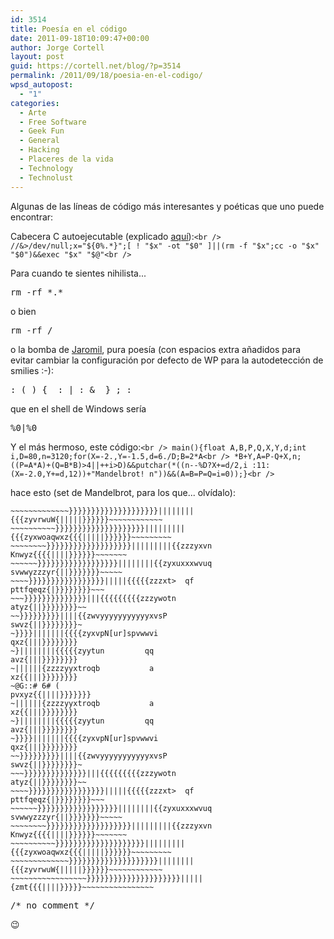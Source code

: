 ```yaml
---
id: 3514
title: Poesía en el código
date: 2011-09-18T10:09:47+00:00
author: Jorge Cortell
layout: post
guid: https://cortell.net/blog/?p=3514
permalink: /2011/09/18/poesia-en-el-codigo/
wpsd_autopost:
  - "1"
categories:
  - Arte
  - Free Software
  - Geek Fun
  - General
  - Hacking
  - Placeres de la vida
  - Technology
  - Technolust
---
```

Algunas de las líneas de código más interesantes y poéticas que uno puede encontrar:

Cabecera C autoejecutable (explicado <a title="https://gist.github.com/448040" href="https://gist.github.com/448040" target="_blank">aquí</a>):`<br />
//&>/dev/null;x="${0%.*}";[ ! "$x" -ot "$0" ]||(rm -f "$x";cc -o "$x" "$0")&&exec "$x" "$@"<br />
` 

Para cuando te sientes nihilista...

<pre>rm -rf *.*</pre>

o bien

<pre>rm -rf /</pre>

o la bomba de <a title="https://www.p0es1s.net/en/projects/jaromil.html" href="https://www.p0es1s.net/en/projects/jaromil.html" target="_blank">Jaromil</a>, pura poesía (con espacios extra añadidos para evitar cambiar la configuración por defecto de WP para la autodetección de smilies :-):

<pre>: ( ) {  : | : &  } ; :</pre>

que en el shell de Windows sería

<pre>%0|%0
</pre>

Y el más hermoso, este código:`<br />
main(){float A,B,P,Q,X,Y,d;int i,D=80,n=3120;for(X=-2.,Y=-1.5,d=6./D;B=2*A<br />
*B+Y,A=P-Q+X,n;((P=A*A)+(Q=B*B)>4||++i>D)&&putchar(*((n--%D?X+=d/2,i :11:(X=-2.0,Y+=d,12))+"Mandelbrot! n"))&&(A=B=P=Q=i=0));}<br />
` 

hace esto (set de Mandelbrot, para los que... olvídalo):

    ~~~~~~~~~~~~~}}}}}}}}}}}}}}}}}}}}||||||||{{{zyvrwuW{|||||}}}}}}~~~~~~~~~~~~
    ~~~~~~~~~~}}}}}}}}}}}}}}}}}}}}|||||||||{{{zyxwoaqwxz{{{|||||}}}}}}~~~~~~~~~
    ~~~~~~~~}}}}}}}}}}}}}}}}}}}|||||||||{{zzzyxvn    Knwyz{{{{||||}}}}}}~~~~~~~
    ~~~~~~}}}}}}}}}}}}}}}}}}||||||||{{zyxuxxxwvuq     svwwyzzzyr{||}}}}}}}~~~~~
    ~~~~}}}}}}}}}}}}}}}}}|||||{{{{{zzzxt>  qf             pttfqeqz{|}}}}}}}}~~~
    ~~~}}}}}}}}}}}}}}|||{{{{{{{{{zzzywotn                     atyz{||}}}}}}}}~~
    ~~}}}}}}}}}||||{{zwvyyyyyyyyyyyxvsP                        swvz{||}}}}}}}}~
    ~}}}}|||||||{{{{zyxvpN[ur]spvwwvi                           qxz{|||}}}}}}}}
    ~}||||||||{{{{{zyytun         qq                            avz{|||}}}}}}}}
    ~||||||{zzzzyyxtroqb           a                            xz{{|||}}}}}}}}
    ~@G::# 6# (                                              pvxyz{{||||}}}}}}}
    ~||||||{zzzzyyxtroqb           a                            xz{{|||}}}}}}}}
    ~}||||||||{{{{{zyytun         qq                            avz{|||}}}}}}}}
    ~}}}}|||||||{{{{zyxvpN[ur]spvwwvi                           qxz{|||}}}}}}}}
    ~~}}}}}}}}}||||{{zwvyyyyyyyyyyyxvsP                        swvz{||}}}}}}}}~
    ~~~}}}}}}}}}}}}}}|||{{{{{{{{{zzzywotn                     atyz{||}}}}}}}}~~
    ~~~~}}}}}}}}}}}}}}}}}|||||{{{{{zzzxt>  qf             pttfqeqz{|}}}}}}}}~~~
    ~~~~~~}}}}}}}}}}}}}}}}}}||||||||{{zyxuxxxwvuq     svwwyzzzyr{||}}}}}}}~~~~~
    ~~~~~~~~}}}}}}}}}}}}}}}}}}}|||||||||{{zzzyxvn    Knwyz{{{{||||}}}}}}~~~~~~~
    ~~~~~~~~~~}}}}}}}}}}}}}}}}}}}}|||||||||{{{zyxwoaqwxz{{{|||||}}}}}}~~~~~~~~~
    ~~~~~~~~~~~~~}}}}}}}}}}}}}}}}}}}}||||||||{{{zyvrwuW{|||||}}}}}}~~~~~~~~~~~~
    ~~~~~~~~~~~~~~~~~}}}}}}}}}}}}}}}}}}}}}|||||{zmt{{{||||}}}}}~~~~~~~~~~~~~~~~
    

<pre>/* no comment */</pre>

😉